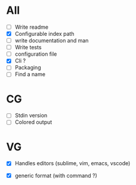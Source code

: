 # All
- [ ] Write readme
- [x] Configurable index path
- [ ] write documentation and man
- [ ] Write tests
- [ ] configuration file
- [x] Cli ?
- [ ] Packaging
- [ ] Find a name

# CG
- [ ] Stdin version
- [ ] Colored output

# VG
- [x] Handles editors (sublime, vim, emacs, vscode)
- [x] generic format (with command ?)

